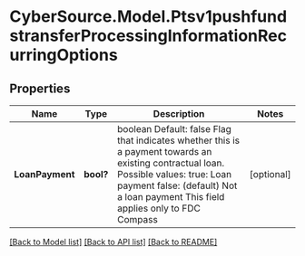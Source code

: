 # CyberSource.Model.Ptsv1pushfundstransferProcessingInformationRecurringOptions
## Properties

Name | Type | Description | Notes
------------ | ------------- | ------------- | -------------
**LoanPayment** | **bool?** | boolean Default: false Flag that indicates whether this is a payment towards an existing contractual loan.  Possible values:  true: Loan payment false: (default) Not a loan payment  This field applies only to FDC Compass  | [optional] 

[[Back to Model list]](../README.md#documentation-for-models) [[Back to API list]](../README.md#documentation-for-api-endpoints) [[Back to README]](../README.md)

